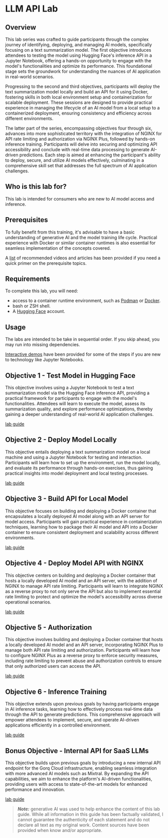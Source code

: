 # LLM API Lab

## Overview

This lab series was crafted to guide participants through the complex journey of identifying, deploying, and managing AI models, specifically focusing on a text summarization model. The first objective introduces attendees to testing the model using Hugging Face's inference API in a Jupyter Notebook, offering a hands-on opportunity to engage with the model's functionalities and optimize its performance. This foundational stage sets the groundwork for understanding the nuances of AI application in real-world scenarios.

Progressing to the second and third objectives, participants will deploy the text summarization model locally and build an API for it using Docker, fostering skills in both local environment setup and containerization for scalable deployment. These sessions are designed to provide practical experience in managing the lifecycle of an AI model from a local setup to a containerized deployment, ensuring consistency and efficiency across different environments.

The latter part of the series, encompassing objectives four through six, advances into more sophisticated territory with the integration of NGINX for API rate limiting and authorization via NGINX Plus, followed by hands-on inference training. Participants will delve into securing and optimizing API accessibility and conclude with real-time data processing to generate AI-driven predictions. Each step is aimed at enhancing the participant's ability to deploy, secure, and utilize AI models effectively, culminating in a comprehensive skill set that addresses the full spectrum of AI application challenges.

## Who is this lab for?

This lab is intended for consumers who are new to AI model access and inference.

## Prerequisites

To fully benefit from this training, it's advisable to have a basic understanding of generative AI and the model training life cycle. Practical experience with Docker or similar container runtimes is also essential for seamless implementation of the concepts covered.

A [list](training_recommendations.md) of recommended videos and articles has been provided if you need a quick primer on the prerequisite topics.

## Requirements

To complete this lab, you will need:

- access to a container runtime environment, such as [Podman](https://podman.io/) or [Docker](https://docker.com).
- bash or ZSH shell.
- A [Hugging Face](https://huggingface.co/) account.

## Usage

The labs are intended to be take in sequential order. If you skip ahead, you may run into missing dependencies.

[Interactive demos](https://app.revel.vivun.com/demos/collections/5b350f9b-a933-442f-b0f9-bba421b81b6c) have been provided for some of the steps if you are new to technology like Jupyter Notebooks.

## Objective 1 - Test Model in Hugging Face

This objective involves using a Jupyter Notebook to test a text summarization model via the Hugging Face inference API, providing a practical framework for participants to engage with the model's functionalities. Attendees will learn to execute the model, assess its summarization quality, and explore performance optimizations, thereby gaining a deeper understanding of real-world AI application challenges.

[lab guide](./objective1/README.md)

## Objective 2 - Deploy Model Locally

This objective entails deploying a text summarization model on a local machine and using a Jupyter Notebook for testing and interaction. Participants will learn how to set up the environment, run the model locally, and evaluate its performance through hands-on exercises, thus gaining practical insights into model deployment and local testing processes.

[lab guide](./objective2/README.md)

## Objective 3 - Build API for Local Model

This objective focuses on building and deploying a Docker container that encapsulates a locally deployed AI model along with an API server for model access. Participants will gain practical experience in containerization techniques, learning how to package their AI model and API into a Docker container to ensure consistent deployment and scalability across different environments.

[lab guide](./objective3/README.md)

## Objective 4 - Deploy Model API with NGINX

This objective centers on building and deploying a Docker container that hosts a locally developed AI model and an API server, with the addition of NGINX to manage API rate limiting. Participants will learn to integrate NGINX as a reverse proxy to not only serve the API but also to implement essential rate limiting to protect and optimize the model's accessibility across diverse operational scenarios.

[lab guide](./objective4/README.md)

## Objective 5 - Authorization

This objective involves building and deploying a Docker container that hosts a locally developed AI model and an API server, incorporating NGINX Plus to manage both API rate limiting and authorization. Participants will learn how to configure NGINX Plus as a reverse proxy to enforce security measures, including rate limiting to prevent abuse and authorization controls to ensure that only authorized users can access the API.

[lab guide](./objective5/README.md)

## Objective 6 - Inference Training

This objective extends upon previous goals by having participants engage in AI inference tasks, learning how to effectively process real-time data through the API to generate predictions. This comprehensive approach will empower attendees to implement, secure, and operate AI-driven applications efficiently in a controlled environment.

[lab guide](./objective6/README.md)

## Bonus Objective - Internal API for SaaS LLMs

This objective builds upon previous goals by introducing a new internal API endpoint for the Gorq Cloud infrastructure, enabling seamless integration with more advanced AI models such as Mixtral. By expanding the API capabilities, we aim to enhance the platform's AI-driven functionalities, providing users with access to state-of-the-art models for enhanced performance and innovation.

[lab guide](./objective7/README.md)

>_**Note:**_ generative AI was used to help enhance the content of this lab guide.  While all information in this guide has been factually validated, I cannot guarantee the authenticity of each statement and do not declare all text as my original work.  Content sources have been provided when know and/or appropriate.

